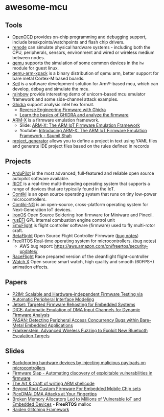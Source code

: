 # awesome-mcu

## Tools

- [OpenOCD](https://openocd.org/)  provides on-chip programming and debugging support, include breakpoints/watchpoints and flash chip drivers.
- [renode](https://renode.io/) can simulate physical hardware systems - including both the CPU, peripherals, sensors, environment and wired or wireless medium between nodes.
- [qemu](https://github.com/qemu/qemu) supports the simulation of some common devices in the `hw` module for guest linux.
- [qemu-arm-xpack](https://github.com/xpack-dev-tools/qemu-arm-xpack)  is a binary distribution of qemu arm, better support for bare metal Cortex-M based boards.
- [Keil](https://www2.keil.com/mdk5) is a software development solution for Arm®-based mcu, which can develop, debug and simulate the mcu.
- [rainbow](https://github.com/Ledger-Donjon/rainbow) provide interesting demo of unicorn-based mcu emulator framework and some side-channel attack examples.
- [Ghidra](https://github.com/NationalSecurityAgency/ghidra) support analysis intel hex format.
  - [Reverse Engineering Firmware with Ghidra](https://www.youtube.com/watch?v=4urMITJKQQs)
  - [Learn the basics of GHIDRA and analyze the firmware](https://www.cutawaysecurity.com/learning-ghidra-basics-analyzing-firmware/)
- [ARM-X](https://github.com/therealsaumil/armx) is a firmware emulation framework.
  - Slide: [ARM-X: The ARM IoT Firmware Emulation Framework](https://cyberweek.ae/materials/2019/D4%20TRACK%201%20-%20Introducing%20ARM-X%20%E2%80%93%20The%20ARM%20IoT%20Firmware%20Emulation%20Framework%20-%20Saumil%20Shah.pdf)
  - Youtube: [Introducing ARM-X: The ARM IoT Firmware Emulation Framework - Saumil Shah](https://www.youtube.com/watch?v=NVl6uJiEaoI)
- [project_generator](https://github.com/project-generator/project_generator) allows you to define a project in text using YAML files and generate IDE project files based on the rules defined in records

## Projects

- [ArduPilot](https://github.com/ArduPilot/ardupilot) is the most advanced, full-featured and reliable open source autopilot software available.
- [RIOT](https://github.com/RIOT-OS/RIOT)  is a real-time multi-threading operating system that supports a range of devices that are typically found in the IoT.
- [Contiki](https://github.com/contiki-os/contiki)  is an open source operating system that runs on tiny low-power microcontrollers.
- [Contiki-NG](https://github.com/contiki-ng/contiki-ng)  is an open-source, cross-platform operating system for Next-Generation IoT devices.
- [IronOS](https://github.com/Ralim/IronOS)  Open Source Soldering Iron firmware for Miniware and Pinecil.
- [rusEFI](https://github.com/rusefi/rusefi) GPL internal combustion engine control unit
- [EmuFlight](https://github.com/emuflight/EmuFlight) is flight controller software (firmware) used to fly multi-rotor craft.
- [BetaFlight](https://github.com/betaflight/betaflight) Open Source Flight Controller Firmware ([bug notes](doc/betaflight/bug.md))
- [FreeRTOS](https://github.com/FreeRTOS/FreeRTOS-Kernel) Real-time operating system for microcontrollers. ([bug notes](doc/freertos/bug.md))
  - AWS bug report: https://aws.amazon.com/cn/freertos/security-updates/
- [RaceFlight](https://github.com/rs2k/raceflight)  Race prepared version of the cleanflight flight-controller
- [Watch X](https://github.com/FASTSHIFT/WatchX) Open source smart watch, high quality and smooth (60FPS+) animation effects.

## Papers

- [P2IM: Scalable and Hardware-independent Firmware Testing via Automatic Peripheral Interface Modeling](https://www.usenix.org/conference/usenixsecurity20/presentation/feng)
- [Jetset: Targeted Firmware Rehosting for Embedded Systems](https://www.usenix.org/system/files/sec21fall-johnson.pdf)
- [DICE: Automatic Emulation of DMA Input Channels for Dynamic Firmware Analysis](https://arxiv.org/pdf/2007.01502.pdf)
- [PASAN: Detecting Peripheral Access Concurrency Bugs within Bare-Metal Embedded Applications](https://www.usenix.org/conference/usenixsecurity21/presentation/kim)
- [Frankenstein: Advanced Wireless Fuzzing to Exploit New Bluetooth Escalation Targets](https://www.usenix.org/conference/usenixsecurity20/presentation/ruge)

## Slides

- [Backdooring hardware devices by injecting malicious payloads on microcontrollers](https://media.defcon.org/DEF%20CON%2027/DEF%20CON%2027%20presentations/DEFCON-27-Sheila-A-Berta-Backdooring-hardware-devices-by-injecting-malicious-payloads-on-Microcontrollers.pdf)
- [Firmware Slap - Automating discovery of exploitable vulnerabilities in firmware](https://media.defcon.org/DEF%20CON%2027/DEF%20CON%2027%20presentations/DEFCON-27-Christopher-Roberts-Firmware-Slap.pdf)
- [The Art & Craft of writing ARM shellcode](https://cyberweek.ae/materials/2020/D1T3%20-%20Writing%20Bare-Metal%20ARM%20Shellcode.pdf)
- [Beyond Root Custom Firmware For Embedded Mobile Chip sets](https://media.defcon.org/DEF%20CON%2028/DEF%20CON%20Safe%20Mode%20presentations/DEF%20CON%20Safe%20Mode%20-%20Christopher%20Wade%20-%20Beyond%20Root%20Custom%20Firmware%20For%20Embedded%20Mobile%20Chipsets.pdf)
- [PicoDMA: DMA Attacks at Your Fingertips](http://i.blackhat.com/USA-19/Wednesday/us-19-Sandin-PicoDMA-DMA-Attacks-At-Your-Fingertips.pdf)
- [Broken Memory Allocators Led to Millions of Vulnerable IoT and Embedded Devices](http://i.blackhat.com/USA21/Wednesday-Handouts/us-21-Error-Badalloc-Broken-Memory-Allocators-Led-To-Millions-Of-Vulnerable-Iot-And-Embedded-Devices.pdf) - **FreeRTOS** malloc
- [Raiden Glitching Framework](http://i.blackhat.com/asia-20/Friday/asia-20-Wypych-Raiden-Glitching-Framework.pdf)

